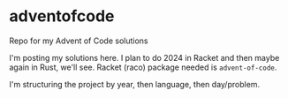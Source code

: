 # adventofcode
Repo for my Advent of Code solutions

I'm posting my solutions here. I plan to do 2024 in Racket and then maybe again
in Rust, we'll see. Racket (raco) package needed is `advent-of-code`.

I'm structuring the project by year, then language, then day/problem.
